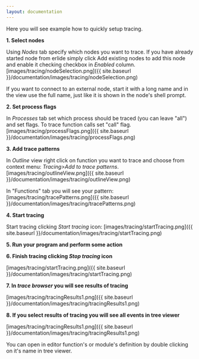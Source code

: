 ```yaml
---
layout: documentation
---
```


Here you will see example how to quickly setup tracing.

**1. Select nodes**

Using _Nodes_ tab specify which nodes you want to trace. If you have already started node from erlide simply click Add existing nodes to add this node and enable it checking checkbox in _Enabled_ column.
[images/tracing/nodeSelection.png]({{ site.baseurl }}/documentation/images/tracing/nodeSelection.png)

If you want to connect to an external node, start it with a long name and in the view use the full name, just like it is shown in the node's shell prompt.

**2. Set process flags**

In _Processes_ tab set which process should be traced (you can leave "all") and set flags. To trace function calls set "call" flag.
[images/tracing/processFlags.png]({{ site.baseurl }}/documentation/images/tracing/processFlags.png)

**3. Add trace patterns**

In _Outline_ view right click on function you want to trace and choose from context menu: _Tracing>Add to trace patterns_.
[images/tracing/outlineView.png]({{ site.baseurl }}/documentation/images/tracing/outlineView.png)

In "Functions" tab you will see your pattern: 
[images/tracing/tracePatterns.png]({{ site.baseurl }}/documentation/images/tracing/tracePatterns.png)

**4. Start tracing**

Start tracing clicking _Start tracing_ icon: 
[images/tracing/startTracing.png]({{ site.baseurl }}/documentation/images/tracing/startTracing.png)

**5. Run your program and perform some action**

**6. Finish tracing clicking _Stop tracing_ icon**

[images/tracing/startTracing.png]({{ site.baseurl }}/documentation/images/tracing/startTracing.png)

**7. In _trace browser_ you will see results of tracing**

[images/tracing/tracingResults1.png]({{ site.baseurl }}/documentation/images/tracing/tracingResults1.png)

**8. If you select results of tracing you will see all events in tree viewer**

[images/tracing/tracingResults1.png]({{ site.baseurl }}/documentation/images/tracing/tracingResults1.png)

You can open in editor function's or module's definition by double clicking on it's name in tree viewer.